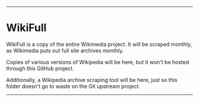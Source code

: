 
***

# WikiFull

WikiFull is a copy of the entire Wikimedia project. It will be scraped monthly, as Wikimedia puts out full site archives monthly.

Copies of various versions of Wikipedia will be here, but it won't be hosted through this GitHub project.

Additionally, a Wikipedia archive scraping tool will be here, just so this folder doesn't go to waste on the Git upstream project.

***
